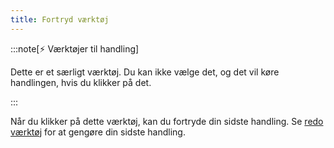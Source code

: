 ```yaml
---
title: Fortryd værktøj
---
```


:::note[⚡ Værktøjer til handling]

Dette er et særligt værktøj.
Du kan ikke vælge det, og det vil køre handlingen, hvis du klikker på det.

:::

Når du klikker på dette værktøj, kan du fortryde din sidste handling.
Se [redo værktøj](../redo) for at gengøre din sidste handling.
